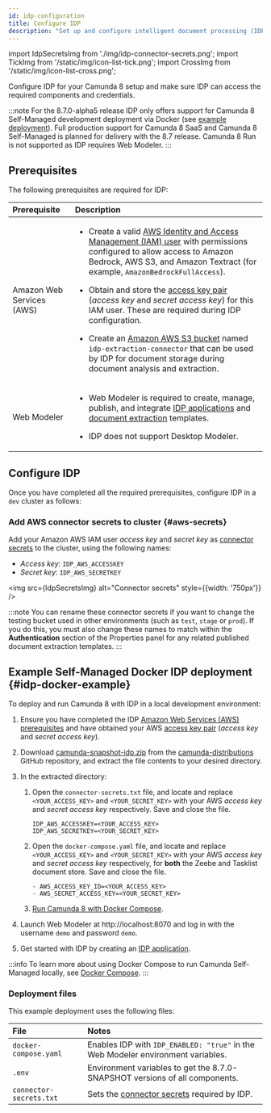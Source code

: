```yaml
---
id: idp-configuration
title: Configure IDP
description: "Set up and configure intelligent document processing (IDP) in Camunda 8 SaaS and Self-Managed."
---
```


import IdpSecretsImg from './img/idp-connector-secrets.png';
import TickImg from '/static/img/icon-list-tick.png';
import CrossImg from '/static/img/icon-list-cross.png';

Configure IDP for your Camunda 8 setup and make sure IDP can access the required components and credentials.

:::note
For the 8.7.0-alpha5 release IDP only offers support for Camunda 8 Self-Managed development deployment via Docker (see [example deployment](#idp-docker-example)). Full production support for Camunda 8 SaaS and Camunda 8 Self-Managed is planned for delivery with the 8.7 release. Camunda 8 Run is not supported as IDP requires Web Modeler.
:::

## Prerequisites

The following prerequisites are required for IDP:

| Prerequisite              | Description                                                                                                                                                                                                                                                                                                                                                                                                                                                                                                                                                                                                                                                                                                                                    |
| :------------------------ | :--------------------------------------------------------------------------------------------------------------------------------------------------------------------------------------------------------------------------------------------------------------------------------------------------------------------------------------------------------------------------------------------------------------------------------------------------------------------------------------------------------------------------------------------------------------------------------------------------------------------------------------------------------------------------------------------------------------------------------------------- |
| Amazon Web Services (AWS) | <ul><li><p>Create a valid [AWS Identity and Access Management (IAM) user](https://docs.aws.amazon.com/IAM/latest/UserGuide/id_users.html) with permissions configured to allow access to Amazon Bedrock, AWS S3, and Amazon Textract (for example, `AmazonBedrockFullAccess`).</p></li><li><p>Obtain and store the [access key pair](https://docs.aws.amazon.com/IAM/latest/UserGuide/id_credentials_access-keys.html) (_access key_ and _secret access key_) for this IAM user. These are required during IDP configuration.</p></li><li><p>Create an [Amazon AWS S3 bucket](https://aws.amazon.com/s3/) named `idp-extraction-connector` that can be used by IDP for document storage during document analysis and extraction.</p></li></ul> |
| Web Modeler               | <ul><li><p>Web Modeler is required to create, manage, publish, and integrate [IDP applications](idp-applications.md) and [document extraction](idp-document-extraction.md) templates.</p></li><li><p>IDP does not support Desktop Modeler.</p></li></ul>                                                                                                                                                                                                                                                                                                                                                                                                                                                                                       |

## Configure IDP

Once you have completed all the required prerequisites, configure IDP in a `dev` cluster as follows:

### Add AWS connector secrets to cluster {#aws-secrets}

Add your Amazon AWS IAM user _access key_ and _secret key_ as [connector secrets](/components/console/manage-clusters/manage-secrets.md) to the cluster, using the following names:

- _Access key_: `IDP_AWS_ACCESSKEY`
- _Secret key_: `IDP_AWS_SECRETKEY`

<img src={IdpSecretsImg} alt="Connector secrets" style={{width: '750px'}} />

:::note
You can rename these connector secrets if you want to change the testing bucket used in other environments (such as `test`, `stage` or `prod`). If you do this, you must also change these names to match within the **Authentication** section of the Properties panel for any related published document extraction templates.
:::

## Example Self-Managed Docker IDP deployment {#idp-docker-example}

To deploy and run Camunda 8 with IDP in a local development environment:

1. Ensure you have completed the IDP [Amazon Web Services (AWS) prerequisites](#prerequisites) and have obtained your AWS [access key pair](https://docs.aws.amazon.com/IAM/latest/UserGuide/id_credentials_access-keys.html) (_access key_ and _secret access key_).

1. Download [camunda-snapshot-idp.zip](https://github.com/camunda/camunda-distributions/releases/download/untagged-6e9e22f0ece5a636e8d0/camunda-snapshot-idp.zip) from the [camunda-distributions](https://github.com/camunda/camunda-distributions/releases) GitHub repository, and extract the file contents to your desired directory.
1. In the extracted directory:

   1. Open the `connector-secrets.txt` file, and locate and replace `<YOUR_ACCESS_KEY>` and `<YOUR_SECRET_KEY>` with your AWS _access key_ and _secret access key_ respectively. Save and close the file.

      ```
      IDP_AWS_ACCESSKEY=<YOUR_ACCESS_KEY>
      IDP_AWS_SECRETKEY=<YOUR_SECRET_KEY>
      ```

   1. Open the `docker-compose.yaml` file, and locate and replace `<YOUR_ACCESS_KEY>` and `<YOUR_SECRET_KEY>` with your AWS _access key_ and _secret access key_ respectively, for **both** the Zeebe and Tasklist document store. Save and close the file.

      ```
      - AWS_ACCESS_KEY_ID=<YOUR_ACCESS_KEY>
      - AWS_SECRET_ACCESS_KEY=<YOUR_SECRET_KEY>
      ```

   1. [Run Camunda 8 with Docker Compose](/self-managed/setup/deploy/local/docker-compose.md#run-camunda-8-with-docker-compose).

1. Launch Web Modeler at http://localhost:8070 and log in with the username `demo` and password `demo`.
1. Get started with IDP by creating an [IDP application](idp-applications.md).

:::info
To learn more about using Docker Compose to run Camunda Self-Managed locally, see [Docker Compose](/self-managed/setup/deploy/local/docker-compose.md).
:::

### Deployment files

This example deployment uses the following files:

| File                    | Notes                                                                            |
| :---------------------- | :------------------------------------------------------------------------------- |
| `docker-compose.yaml`   | Enables IDP with `IDP_ENABLED: "true"` in the Web Modeler environment variables. |
| `.env`                  | Environment variables to get the 8.7.0-SNAPSHOT versions of all components.      |
| `connector-secrets.txt` | Sets the [connector secrets](#aws-secrets) required by IDP.                      |
